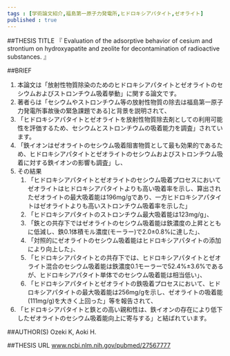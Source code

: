 ```yaml
--- 
tags : [学術論文紹介,福島第一原子力発電所,ヒドロキシアパタイト,ゼオライト] 
published : true
---
```


##THESIS TITLE
『
Evaluation of the adsorptive behavior of cesium and strontium on hydroxyapatite and zeolite for decontamination of radioactive substances.
』
  
##BRIEF
1. 本論文は「放射性物質除染のためのヒドロキシアパタイトとゼオライトのセシウムおよびストロンチウム吸着挙動」に関する論文です。
1. 著者らは「セシウムやストロンチウム等の放射性物質の除去は福島第一原子力発電所事故後の緊急課題である]と背景を説明されて、
1. 「ヒドロキシアパタイトとゼオライトを放射性物質除去剤としての利用可能性を評価するため、セシウムとストロンチウムの吸着能力を調査」されています。
1. 「鉄イオンはゼオライトのセシウム吸着阻害物質として最も効果的であるため、ヒドロキシアパタイトとゼオライトのセシウムおよびストロンチウム吸着に対する鉄イオンの影響も調査」し、
1. その結果
	1. 「ヒドロキシアパタイトとゼオライトのセシウム吸着プロセスにおいてゼオライトはヒドロキシアパタイトよりも高い吸着率を示し、算出されたゼオライトの最大吸着能は196mg/gであり、一方ヒドロキシアパタイトはゼオライトよりも高いストロンチウム吸着率を示した」
	1. 「ヒドロキシアパタイトのストロンチウム最大吸着能は123mg/g」、
	1. 「鉄との共存下ではゼオライトのセシウム吸着能は鉄濃度の上昇とともに低減し、鉄0.1体積モル濃度(モーラー)で2.0±0.8%に達した」、
	1. 「対照的にゼオライトのセシウム吸着能はヒドロキシアパタイトの添加により向上した」、
	1. 「ヒドロキシアパタイトとの共存下では、ヒドロキシアパタイトとゼオライト混合のセシウム吸着能は鉄濃度0.1モーラーで52.4%±3.6%であるが、ヒドロキシアパタイト単体でのセシウム吸着能は相当低い」、
	1. 「ヒドロキシアパタイトとゼオライトの鉄吸着プロセスにおいて、ヒドロキシアパタイトの最大吸着能は256mg/gを示し、ゼオライトの吸着能(111mg/g)を大きく上回った」等を報告されて、
1. 「ヒドロキシアパタイトと鉄との高い親和性は、鉄イオンの存在により低下したゼオライトのセシウム吸着能向上に寄与する」と結ばれています。






##AUTHOR(S)
Ozeki K, Aoki H.
  
##THESIS URL
[
www.ncbi.nlm.nih.gov/pubmed/27567777
](
www.ncbi.nlm.nih.gov/pubmed/27567777
)